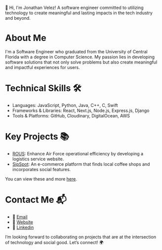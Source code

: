 :wave: Hi, I'm Jonathan Velez! A software engineer committed to utilizing technology to create meaningful and lasting impacts in the tech industry and beyond.

# About Me 
I'm a Software Engineer who graduated from the University of Central Florida with a degree in Computer Science. My passion lies in developing software solutions that not only solve problems but also create meaningful and impactful experiences for users.

# Technical Skills  :hammer_and_wrench:
* Languages: JavaScript, Python, Java, C++, C, Swift
* Frameworks & Libraries: React, Next.js, Node.js, Express.js, Django
* Tools & Platforms: GitHub, Cloudinary, DigitalOcean, AWS

# Key Projects :books:
* <a href="https://github.com/JonathanVelez-code/ROUS">ROUS</a>: Enhance Air Force operational efficiency by developing a logistics service website.
* <a href="https://github.com/JonathanVelez-code/SipSpot">SipSpot</a>: An e-commerce platform that finds local coffee shops and incorporates social features.


You can view these and more <a href="https://jonathanwvelez.com/">here</a>.

# Contact Me :mailbox_with_mail:
* :envelope_with_arrow: <a href="mailto: VelezWJonathan@gmail.com">Email</a>
* :link: <a href="https://jonathanwvelez.com/">Website</a>
* :link: <a href="https://www.linkedin.com/in/jonathanwilliamvelez/">Linkedin</a>

I’m looking forward to collaborating on projects that are at the intersection of technology and social good. Let’s connect! 🌍

